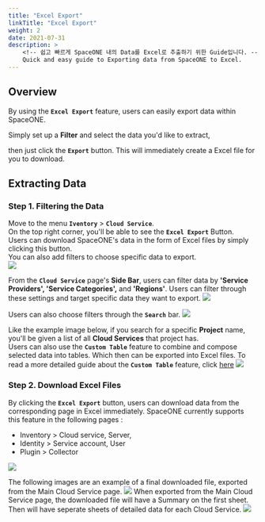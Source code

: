 ```yaml
---
title: "Excel Export"
linkTitle: "Excel Export"
weight: 2
date: 2021-07-31
description: >
    <!-- 쉽고 빠르게 SpaceONE 내의 Data를 Excel로 추출하기 위한 Guide입니다. -->
    Quick and easy guide to Exporting data from SpaceONE to Excel.
---
```


## Overview
<!-- Excel export 기능을 이용해 손쉽게 SpaceONE내부의 데이터를 추출할 수 있습니다. -->
By using the **`Excel Export`** feature, users can easily export data within SpaceONE.

<!-- 원하는 데이터를 추출하기 위한 필터를 설정한 후, export를 누르면 바로 excel로 해당 데이터를 받을 수 있습니다.-->
Simply set up a **Filter** and select the data you'd like to extract, 

then just click the **`Export`** button. This will immediately create a Excel file for you to download.

## Extracting Data 
<!-- 데이터 추출하기 -->

### Step 1. Filtering the Data
<!-- Step 1. 데이터 필터링하기 -->

Move to the menu **`Iventory`** > **`Cloud Service`**.<br>
On the top right corner, you'll be able to see the **`Excel Export`** Button.<br>
Users can download SpaceONE's data in the form of Excel files by simply clicking this button.<br>
You can also add filters to choose specific data to export.<br>
![](/docs/guides_v1/advanced/excel-export-img/excel_export_01.png)
<!-- 위의 사진의 Excel 모양 버튼을 클릭하면, 원하는 데이터를 엑셀로 받을 수 있습니다. 원하는 데이터를 가공하기 위해 여러 필터를 설정할 수 있습니다. -->
From the **`Cloud Service`** page's **Side Bar**, users can filter data by **'Service Providers', 'Service Categories',** and **'Regions'**. Users can filter through these settings and target specific data they want to export.
![](/docs/guides_v1/advanced/img/filtered_cloud_service.png)
<!-- 클라우드 서비스 페이지에서는 왼쪽 사이드 바의 필터를 이용해 각 프로바이더 별, 각 서비스 특성 별, 리전 별로 데이터를 볼 수 있고 해당 데이터를 추출할 수 있습니다.-->
Users can also choose filters through the **`Search`** bar.
![](/docs/guides_v1/advanced/excel-export-img/excel_export_02.png)
<!-- 더 나아가, 검색창에서도 원하는 필터를 선택할 수 있습니다. -->
Like the example image below, if you search for a specific **Project** name, you'll be given a list of all **Cloud Services** that project has.<br>
Users can also use the **`Custom Table`** feature to combine and compose selected data into tables. Which then can be exported into Excel files. To read a more detailed guide about the **`Custom Table`** feature, click [here](/docs/guides_v1/advanced/custom_table)
![](/docs/guides_v1/advanced/excel-export-img/excel_export_03.png)
<!-- 예를 들어 이 검색 필터를 이용해 원하는 프로젝트를 검색하면, 위와 같이 프로젝트 별로 가지고 있는 클라우드 서비스를 한 눈에 볼 수 있습니다.이와 같은 방식으로 뒤의 목차에서 설명할 커스텀 테이블 기능을 활용해 원하는 데이터를 조합하여 테이블을 구성하고, 해당 데이터를 Excel로 추출할 수 있습니다. -->

### Step 2. Download Excel Files
<!--Step 2. Excel 다운받기-->
By clicking the **`Excel Export`** button, users can download data from the corresponding page in Excel immediately. SpaceONE currently supports this feature in the following pages : 

* Inventory > Cloud service, Server,
* Identity > Service account, User
* Plugin > Collector 

![](/docs/guides_v1/advanced/img/2021-05-10-1.15.37.png)
<!-- SpaceONE 내에서 위와 같은 Excel 모양 버튼을 클릭하면 해당하는 페이지의 데이터를 바로 excel로 받아볼 수 있습니다. 현재 Cloud service, Server, User, Service account, Collector 페이지에서 해당 기능을 지원합니다. -->


The following images are an example of a final downloaded file, exported from the Main Cloud Service page.
![](/docs/guides_v1/advanced/img/cloud_service_summary_excel.png)
When exported from the Main Cloud Service page, the downloaded file will have a Summary on the first sheet.<br> 
Then will have seperate sheets of detailed data for each Cloud Service. 
![](/docs/guides_v1/advanced/img/cloud_service_excel.png)
<!-- 예를 들어,Cloud service 메인 페이지에서 Export를 할 시에첫 Sheet에는 요약 정보가 들어가고 그 다음 Sheet부터는 각각의 Cloud Service에 대한 Detail 정보가 들어갑니다.-->

